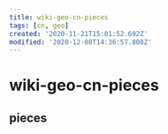 ```yaml
---
title: wiki-geo-cn-pieces
tags: [cn, geo]
created: '2020-11-21T15:01:52.692Z'
modified: '2020-12-08T14:36:57.808Z'
---
```


# wiki-geo-cn-pieces

## pieces
